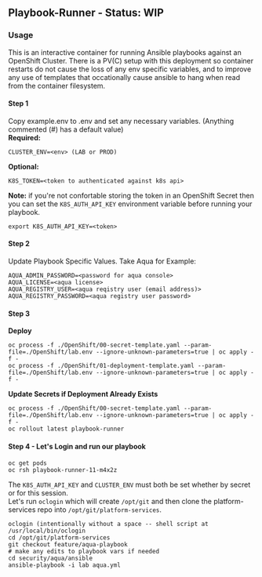 ## Playbook-Runner - Status: WIP

### Usage
This is an interactive container for running Ansible playbooks against an OpenShift Cluster. There is a PV(C) setup with this deployment so container restarts do not cause the loss of any env specific variables, and to improve any use of templates that occationally cause ansible to hang when read from the container filesystem.  

#### Step 1
Copy example.env to <environment>.env and set any necessary variables. (Anything commented (#) has a default value)  
**Required:**  
```
CLUSTER_ENV=<env> (LAB or PROD)
```
**Optional:**
```
K8S_TOKEN=<token to authenticated against k8s api>
```
**Note:** if you're not confortable storing the token in an OpenShift Secret then you can set the  `K8S_AUTH_API_KEY` environment variable before running your playbook.
```
export K8S_AUTH_API_KEY=<token>
```
#### Step 2
Update Playbook Specific Values. Take Aqua for Example:  
```
AQUA_ADMIN_PASSWORD=<password for aqua console>
AQUA_LICENSE=<aqua license>
AQUA_REGISTRY_USER=<aqua reqistry user (email address)>
AQUA_REGISTRY_PASSWORD=<aqua registry user password>
```
  
#### Step 3
**Deploy**  
```
oc process -f ./OpenShift/00-secret-template.yaml --param-file=./OpenShift/lab.env --ignore-unknown-parameters=true | oc apply -f -
oc process -f ./OpenShift/01-deployment-template.yaml --param-file=./OpenShift/lab.env --ignore-unknown-parameters=true | oc apply -f -
```

**Update Secrets if Deployment Already Exists**
```
oc process -f ./OpenShift/00-secret-template.yaml --param-file=./OpenShift/lab.env --ignore-unknown-parameters=true | oc apply -f -
oc rollout latest playbook-runner
```

#### Step 4 - Let's Login and run our playbook
```
oc get pods
oc rsh playbook-runner-11-m4x2z
```

The `K8S_AUTH_API_KEY` and `CLUSTER_ENV` must both be set whether by secret or for this session.  
Let's run `oclogin` which will create `/opt/git` and then clone the platform-services repo into `/opt/git/platform-services`. 
```
oclogin (intentionally without a space -- shell script at /usr/local/bin/oclogin
cd /opt/git/platform-services
git checkout feature/aqua-playbook
# make any edits to playbook vars if needed
cd security/aqua/ansible
ansible-playbook -i lab aqua.yml
```

